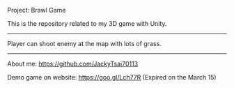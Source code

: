 Project: Brawl Game

This is the repository related to my 3D game with Unity.

***

Player can shoot enemy at the map with lots of grass.

***

About me: https://github.com/JackyTsai70113

Demo game on website: https://goo.gl/Lch77R (Expired on the March 15)
